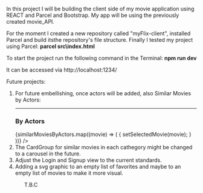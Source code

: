 In this project I will be building the client side of my movie application using REACT and Parcel and Bootstrap. My app will be using the previously created movie_API.

For the moment I created a new repository called "myFlix-client", installed Parcel and build itsthe repository's file structure. Finally I tested my project using Parcel: <b> parcel src\index.html </b>

To start the project run the following command in the Terminal: <b> npm run dev </b>

It can be accessed via http://localhost:1234/

Future projects:

<ol>
<li>
For future embellishing, once actors will be added, also Similar Movies by Actors:
   <hr />
   <h3>By Actors</h3>
   {similarMoviesByActors.map((movie) => (
   <MovieCard
   key={movie.id}
   movie={movie}
   onMovieClick={() => {
   setSelectedMovie(movie);
   }
   ))}
   />
   </li>
   <li>
   The CardGroup for similar movies in each cathegory might be changed to a carousel in the future.
   </li>
   <li>
   Adjust the Login and Signup view to the current standards.
   </li>
      <li>
   Adding a svg graphic to an empty list of favorites and maybe to an empty list of movies to make it more visual.
   </li>
   <ol>
T.B.C
